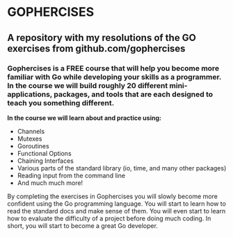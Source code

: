 # GOPHERCISES
## A repository with my resolutions of the GO exercises from github.com/gophercises

### Gophercises is a FREE course that will help you become more familiar with Go while developing your skills as a programmer. In the course we will build roughly 20 different mini-applications, packages, and tools that are each designed to teach you something different.

**In the course we will learn about and practice using:**

- Channels
- Mutexes
- Goroutines
- Functional Options
- Chaining Interfaces
- Various parts of the standard library (io, time, and many other packages)
- Reading input from the command line
- And much much more!

By completing the exercises in Gophercises you will slowly become more confident using the Go programming language. 
You will start to learn how to read the standard docs and make sense of them. You will even start to learn how to evaluate the difficulty of a project before doing much coding. 
In short, you will start to become a great Go developer.
